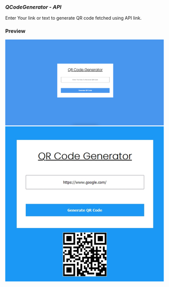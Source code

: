 ### ***QCodeGenerator - API***

Enter Your link or text to generate  QR code fetched using API link.

### Preview
![](./Image/Project.png)
![](./Image/img.jpg)
